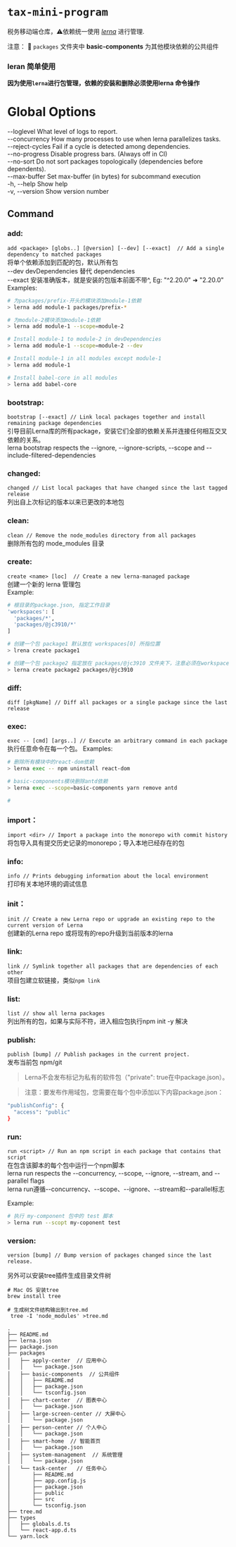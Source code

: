 <!--
 * @Author: zhangjicheng
 * @Date: 2021-02-26 16:27:11
 * @LastEditTime: 2021-02-26 21:21:35
 * @LastEditors: zhangjicheng
 * @Description: 
 * @FilePath: \cli-lerna\README.md
 * @可以输入预定的版权声明、个性签名、空行等
-->
# `tax-mini-program`

税务移动端仓库，⚠️依赖统一使用 *[lerna](https://github.com/lerna/lerna)* 进行管理.

注意： 🌴 `packages` 文件夹中 **basic-components** 为其他模块依赖的公共组件

### leran 简单使用

**因为使用`lerna`进行包管理，依赖的安装和删除必须使用lerna 命令操作**

# Global Options
--loglevel       What level of logs to report.                                       
--concurrency    How many processes to use when lerna parallelizes tasks.             
--reject-cycles  Fail if a cycle is detected among dependencies.                            
--no-progress    Disable progress bars. (Always off in CI)                                    
--no-sort        Do not sort packages topologically (dependencies before dependents).        
--max-buffer     Set max-buffer (in bytes) for subcommand execution                              
-h, --help       Show help                                                                   
-v, --version    Show version number                                                          

## Command
### add:
`add <package> [globs..] [@version] [--dev] [--exact]  // Add a single dependency to matched packages`    
将单个依赖添加到匹配的包，默认所有包       
--dev devDependencies 替代 dependencies      
--exact 安装准确版本，就是安装的包版本前面不带^, Eg: "^2.20.0" ➜ "2.20.0"    
Examples:
``` bash
# 为packages/prefix-开头的模块添加module-1依赖
> lerna add module-1 packages/prefix-*

# 为module-2模块添加module-1依赖
> lerna add module-1 --scope=module-2

# Install module-1 to module-2 in devDependencies
> lerna add module-1 --scope=module-2 --dev

# Install module-1 in all modules except module-1
> lerna add module-1

# Install babel-core in all modules
> lerna add babel-core
```
       
### bootstrap:
`bootstrap [--exact] // Link local packages together and install remaining package dependencies`       
引导目前Lerna库的所有package，安装它们全部的依赖关系并连接任何相互交叉依赖的关系。     
lerna bootstrap respects the --ignore, --ignore-scripts, --scope and --include-filtered-dependencies

### changed:
`changed // List local packages that have changed since the last tagged release`      
列出自上次标记的版本以来已更改的本地包

### clean:
`clean // Remove the node_modules directory from all packages`     
删除所有包的 mode_modules 目录

### create:
`create <name> [loc]  // Create a new lerna-managed package`       
创建一个新的 lerna 管理包     
Example:
``` bash
# 根目录的package.json, 指定工作目录
'workspaces': [
  'packages/*',
  'packages/@jc3910/*'
]

# 创建一个包 package1 默认放在 workspaces[0] 所指位置
> lrena create package1

# 创建一个包 package2 指定放在 packages/@jc3910 文件夹下，注意必须在workspaces先写入packages/@jc3910
> lerna create package2 packages/@jc3910
```


### diff:
`diff [pkgName] // Diff all packages or a single package since the last release`     

### exec:
`exec -- [cmd] [args..] // Execute an arbitrary command in each package`     
执行任意命令在每一个包。
Examples:
``` bash
# 删除所有模块中的react-dom依赖
> lerna exec -- npm uninstall react-dom

# basic-components模块删除antd依赖
> lerna exec --scope=basic-components yarn remove antd

# 
```

### import：
`import <dir> // Import a package into the monorepo with commit history`      
将包导入具有提交历史记录的monorepo；导入本地已经存在的包


### info:
`info // Prints debugging information about the local environment`     
打印有关本地环境的调试信息   

### init：
`init // Create a new Lerna repo or upgrade an existing repo to the current version of Lerna`     
创建新的Lerna repo 或将现有的repo升级到当前版本的lerna

### link:
`link // Symlink together all packages that are dependencies of each other`            
项目包建立软链接，类似`npm link`  

### list:
`list // show all lerna packages`       
列出所有的包，如果与实际不符，进入相应包执行npm init -y 解决

### publish:
`publish [bump] // Publish packages in the current project.`     
发布当前包 npm/git
> Lerna不会发布标记为私有的软件包（"private": true在中package.json）。    

> 注意：要发布作用域包，您需要在每个包中添加以下内容package.json：
``` bash
"publishConfig": {
  "access": "public"
}
```

### run:
`run <script> // Run an npm script in each package that contains that script`     
在包含该脚本的每个包中运行一个npm脚本      
lerna run respects the --concurrency, --scope, --ignore, --stream, and --parallel flags    
lerna run遵循--concurrency、--scope、--ignore、--stream和--parallel标志

Example:
``` bash
# 执行 my-component 包中的 test 脚本 
> lerna run --scopt my-coponent test
```

### version:
`version [bump] // Bump version of packages changed since the last release.`         





另外可以安装tree插件生成目录文件树

```shell
# Mac OS 安装tree
brew install tree

# 生成树文件结构输出到tree.md
 tree -I 'node_modules' >tree.md
```

```text
.
├── README.md
├── lerna.json
├── package.json
├── packages
│   ├── apply-center  // 应用中心
│   │   └── package.json
│   ├── basic-components  // 公共组件
│   │   ├── README.md
│   │   ├── package.json
│   │   └── tsconfig.json
│   ├── chart-center  // 图表中心
│   │   └── package.json
│   ├── large-screen-center // 大屏中心
│   │   └── package.json
│   ├── person-center // 个人中心
│   │   └── package.json
│   ├── smart-home  // 智能首页
│   │   └── package.json
│   ├── system-management  // 系统管理
│   │   └── package.json
│   └── task-center   // 任务中心
│       ├── README.md
│       ├── app.config.js
│       ├── package.json
│       ├── public
│       ├── src
│       └── tsconfig.json
├── tree.md
├── types
│   ├── globals.d.ts
│   └── react-app.d.ts
└── yarn.lock
```